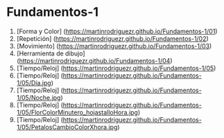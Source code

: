 # Fundamentos-1
1. [Forma y Color] (https://martinrodriguezr.github.io/Fundamentos-1/01)
2. [Repetición] (https://martinrodriguezr.github.io/Fundamentos-1/02)
3. [Movimiento] (https://martinrodriguezr.github.io/Fundamentos-1/03)
4. [Herramienta de dibujo] (https://martinrodriguezr.github.io/Fundamentos-1/04)
5. [Tiempo/Reloj] (https://martinrodriguezr.github.io/Fundamentos-1/05)
5. [Tiempo/Reloj] (https://martinrodriguezr.github.io/Fundamentos-1/05/Día.jpg)
5. [Tiempo/Reloj] (https://martinrodriguezr.github.io/Fundamentos-1/05/Noche.jpg)
5. [Tiempo/Reloj] (https://martinrodriguezr.github.io/Fundamentos-1/05/FlorColorMinutero_hojastalloHora.jpg)
5. [Tiempo/Reloj] (https://martinrodriguezr.github.io/Fundamentos-1/05/PetalosCambioColorXhora.jpg)
